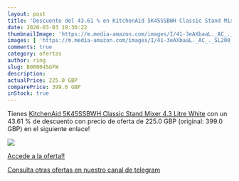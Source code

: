 ```yaml
---
layout: post
title: 'Descuento del 43.61 % en KitchenAid 5K45SSBWH Classic Stand Mixer'
date: 2020-03-03 19:36:22
thumbnailImage: 'https://m.media-amazon.com/images/I/41-3eAXbaaL._AC_._SL200_.jpg'
images: [ 'https://m.media-amazon.com/images/I/41-3eAXbaaL._AC_._SL200_.jpg' ]
comments: true
category: ofertas
author: ring
slug: B00004SGFW
description:
actualPrice: 225.0 GBP
comparePrice: 399.0 GBP
inStock: true
---
```


Tienes [KitchenAid 5K45SSBWH Classic Stand Mixer  4.3 Litre  White](https://www.amazon.com/dp/B00004SGFW/?tag=redken08-20) con un 43.61 % de descuento con precio de oferta de 225.0 GBP (original: 399.0 GBP) en el siguiente enlace!

[![](https://m.media-amazon.com/images/I/41-3eAXbaaL._AC_._SL200_.jpg)](https://www.amazon.com/dp/B00004SGFW/?tag=redken08-20)

[Accede a la oferta!!](https://www.amazon.com/dp/B00004SGFW/?tag=redken08-20)

[Consulta otras ofertas en nuestro canal de telegram](https://t.me/s/ofertas25)
